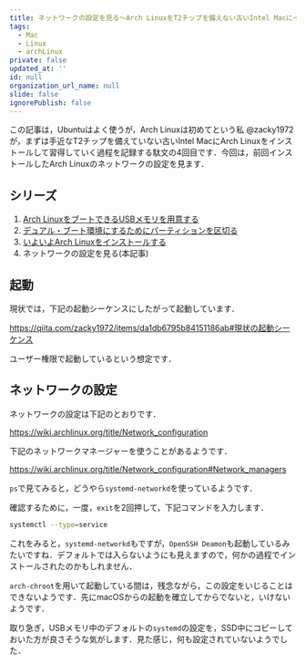 ```yaml
---
title: ネットワークの設定を見る〜Arch LinuxをT2チップを備えない古いIntel Macにインストールしようとする日々その4
tags:
  - Mac
  - Linux
  - archLinux
private: false
updated_at: ''
id: null
organization_url_name: null
slide: false
ignorePublish: false
---
```

この記事は，Ubuntuはよく使うが，Arch Linuxは初めてという私 @zacky1972 が，まずは手近なT2チップを備えていない古いIntel MacにArch Linuxをインストールして習得していく過程を記録する駄文の4回目です．今回は，前回インストールしたArch Linuxのネットワークの設定を見ます．

## シリーズ

1. [Arch LinuxをブートできるUSBメモリを用意する](https://qiita.com/zacky1972/items/9f447f9a11f91e90f6e8)
2. [デュアル・ブート環境にするためにパーティションを区切る](https://qiita.com/zacky1972/items/4b3d8240ff1f4a599908)
3. [いよいよArch Linuxをインストールする](https://qiita.com/zacky1972/items/da1db6795b84151186ab)
4. ネットワークの設定を見る(本記事)

## 起動

現状では，下記の起動シーケンスにしたがって起動しています．

https://qiita.com/zacky1972/items/da1db6795b84151186ab#現状の起動シーケンス

ユーザー権限で起動しているという想定です．

## ネットワークの設定

ネットワークの設定は下記のとおりです．

https://wiki.archlinux.org/title/Network_configuration

下記のネットワークマネージャーを使うことがあるようです．

https://wiki.archlinux.org/title/Network_configuration#Network_managers

`ps`で見てみると，どうやら`systemd-networkd`を使っているようです．

確認するために，一度，`exit`を2回押して，下記コマンドを入力します．

```bash
systemctl --type=service
```

これをみると，`systemd-networkd`もですが，`OpenSSH Deamon`も起動しているみたいですね．デフォルトでは入らないようにも見えますので，何かの過程でインストールされたのかもしれません．

`arch-chroot`を用いて起動している間は，残念ながら，この設定をいじることはできないようです．先にmacOSからの起動を確立してからでないと，いけないようです．

取り急ぎ，USBメモリ中のデフォルトの`systemd`の設定を，SSD中にコピーしておいた方が良さそうな気がします．見た感じ，何も設定されていないようでした．



